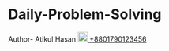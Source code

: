 # Daily-Problem-Solving
Author- Atikul Hasan
[<img src="https://img.icons8.com/color/48/000000/whatsapp.png" width="20"/> +8801790123456](https://wa.me/8801790123456)
